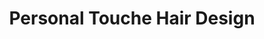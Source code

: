 ---
title: "Personal Touche Hair Design"
url: /buffalo/personal-touche-hair-design/
shop: Friseur
---